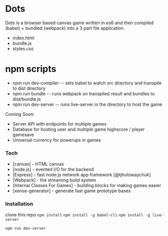 # Dots

Dots is a browser based canvas game written in es6 and then compiled (babel) + bundled (webpack) into a 3 part file application.

  - index.html
  - bundle.js
  - styles.css

# npm scripts

  - npm run dev-compiler
  -- sets babel to watch src directory and transpile to dist directory
  - npm run bundle
  -- runs webpack on transpiled result and bundles to dist/bundle.js
  - npm run dev-server
  -- runs live-server in the directory to host the game


Coming Soon:
  - Server API with endpoints for multiple games
  - Database for hosting user and multiple game highscore / player gamesave
  - Universal currency for powerups in games

### Tech

* [canvas] - HTML canvas
* [node.js] - evented I/O for the backend
* [Express] - fast node.js network app framework [@tjholowaychuk]
* [Webpack] - the streaming build system
* [Internal Classes For Games] - building blocks for making games easier
* [xenos-generator] - generate fast game prototype bases

### Installation

clone this repo
`npm install`
`npm install -g babel-cli`
`npm install -g live-server`

`npm run dev-server`
